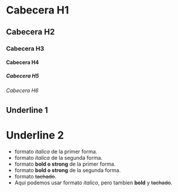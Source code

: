 # Cabecera H1
## Cabecera H2
### Cabecera H3
#### Cabecera H4
##### Cabecera H5
###### Cabecera H6

Underline 1
------------------

Underline 2
==================

- formato *italica* de la primer forma.
- formato _italica_ de la segunda forma.
- formato **bold o strong** de la primer forma.
- formato __bold o strong__ de la segunda forma.
- formato ~~tachado~~. 
- Aqui podemos usar formato *italico*, pero tambien **bold** y ~~tachado~~. 
